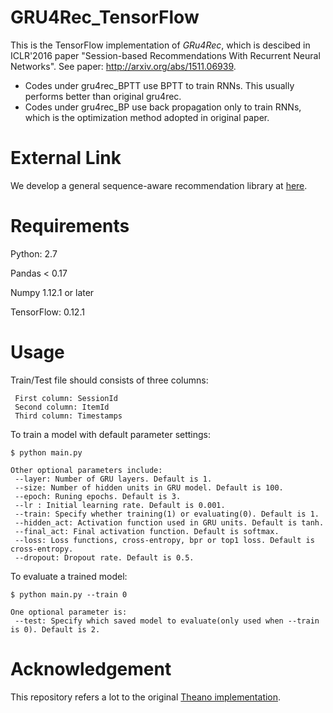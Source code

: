 # GRU4Rec_TensorFlow
This is the TensorFlow implementation of *GRu4Rec*, which is descibed in ICLR'2016 paper "Session-based Recommendations With Recurrent Neural Networks". See paper: http://arxiv.org/abs/1511.06939. 

* Codes under gru4rec\_BPTT use BPTT to train RNNs. This usually performs better than original gru4rec.
* Codes under gru4rec\_BP use back propagation only to train RNNs, which is the optimization method adopted in original paper.

# External Link
We develop a general sequence-aware recommendation library at [here](https://github.com/DeepGraphLearning/RecommenderSystems).


# Requirements
Python: 2.7

Pandas < 0.17 

Numpy 1.12.1 or later

TensorFlow: 0.12.1

# Usage
Train/Test file should consists of three columns:   

     First column: SessionId  
     Second column: ItemId  
     Third column: Timestamps

To train a model with default parameter settings:

    $ python main.py    

    Other optional parameters include:   
     --layer: Number of GRU layers. Default is 1.  
     --size: Number of hidden units in GRU model. Default is 100.   
     --epoch: Runing epochs. Default is 3.   
     --lr : Initial learning rate. Default is 0.001.   
     --train: Specify whether training(1) or evaluating(0). Default is 1.   
     --hidden_act: Activation function used in GRU units. Default is tanh.   
     --final_act: Final activation function. Default is softmax.    
     --loss: Loss functions, cross-entropy, bpr or top1 loss. Default is cross-entropy.      
     --dropout: Dropout rate. Default is 0.5.

To evaluate a trained model:

    $ python main.py --train 0
    
    One optional parameter is:    
     --test: Specify which saved model to evaluate(only used when --train is 0). Default is 2.

# Acknowledgement
This repository refers a lot to the original [Theano implementation](https://github.com/hidasib/GRU4Rec).
